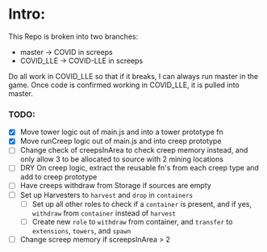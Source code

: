 # Intro:

This Repo is broken into two branches:

- master -> COVID in screeps
- COVID_LLE -> COVID-LLE in screeps

Do all work in COVID_LLE so that if it breaks, I can always run master in the game. Once code is confirmed working in COVID_LLE, it is pulled into master.

### TODO:

- [x] Move tower logic out of main.js and into a tower prototype fn
- [x] Move runCreep logic out of main.js and into creep prototype
- [ ] Change check of creepsInArea to check creep memory instead, and only allow 3 to be allocated to source with 2 mining locations
- [ ] DRY On creep logic, extract the reusable fn's from each creep type and add to creep prototype
- [ ] Have creeps withdraw from Storage if sources are empty
- [ ] Set up Harvesters to `harvest` and `drop` in `containers`
  - [ ] Set up all other roles to check if a `container` is present, and if yes, `withdraw` from `container` instead of `harvest`
  - [ ] Create new `role` to `withdraw` from container, and `transfer` to `extensions`, `towers`, and `spawn`
- [ ] Change screep memory if screepsInArea > 2
